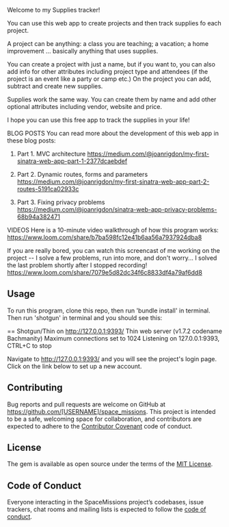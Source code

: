 Welcome to my Supplies tracker!

You can use this web app to create projects and then track supplies fo each project.

A project can be anything: a class you are teaching; a vacation; a home improvement ... basically anything that uses supplies.

You can create a project with just a name, but if you want to, you can also add info for other attributes including project type and attendees (if the project is an event like a party or camp etc.) On the project you can add, subtract and create new supplies.

Supplies work the same way. You can create them by name and add other optional attributes including vendor, website and price.

I hope you can use this free app to track the supplies in your life!


BLOG POSTS
You can read more about the development of this web app in these blog posts:

1. Part 1. MVC architecture
https://medium.com/@joanrigdon/my-first-sinatra-web-app-part-1-2377dcaebdef

2. Part 2. Dynamic routes, forms and parameters
https://medium.com/@joanrigdon/my-first-sinatra-web-app-part-2-routes-5191ca02933c

3. Part 3. Fixing privacy problems
https://medium.com/@joanrigdon/sinatra-web-app-privacy-problems-68b94a382471


VIDEOS
Here is a 10-minute video walkthrough of how this program works: https://www.loom.com/share/b7ba598fc12e41b6aa56a7937924dba8

If you are really bored, you can watch this screencast of me working on the project -- I solve a few problems, run into more, and don't worry... I solved the last problem shortly after I stopped recording!
https://www.loom.com/share/7079e5d82dc34f6c8833df4a79af6dd8

## Usage

To run this program, clone this repo, then run 'bundle install' in terminal. Then run 'shotgun' in terminal and you should see this:

== Shotgun/Thin on http://127.0.0.1:9393/
Thin web server (v1.7.2 codename Bachmanity)
Maximum connections set to 1024
Listening on 127.0.0.1:9393, CTRL+C to stop

Navigate to http://127.0.0.1:9393/ and you will see the project's login page. Click on the link below to set up a new account. 

## Contributing

Bug reports and pull requests are welcome on GitHub at https://github.com/[USERNAME]/space_missions. This project is intended to be a safe, welcoming space for collaboration, and contributors are expected to adhere to the [Contributor Covenant](http://contributor-covenant.org) code of conduct.

## License

The gem is available as open source under the terms of the [MIT License](https://opensource.org/licenses/MIT).

## Code of Conduct

Everyone interacting in the SpaceMissions project’s codebases, issue trackers, chat rooms and mailing lists is expected to follow the [code of conduct](https://github.com/[USERNAME]/space_missions/blob/master/CODE_OF_CONDUCT.md).
